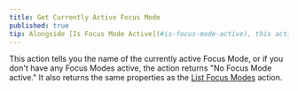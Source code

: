 ```yaml
---
title: Get Currently Active Focus Mode
published: true
tip: Alongside [Is Focus Mode Active](#is-focus-mode-active), this action can be used as part of a Shortcut to change which actions your Shortcut runs, or even stop it completely.
---
```


This action tells you the name of the currently active Focus Mode, or if you don't have any Focus Modes active, the action returns "No Focus Mode active." It also returns the same properties as the [List Focus Modes](#list-focus-modes) action.